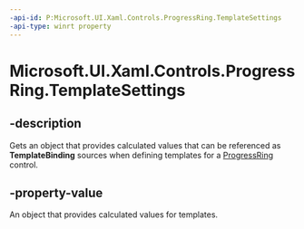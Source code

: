 ```yaml
---
-api-id: P:Microsoft.UI.Xaml.Controls.ProgressRing.TemplateSettings
-api-type: winrt property
---
```


# Microsoft.UI.Xaml.Controls.ProgressRing.TemplateSettings

<!--
public Microsoft.UI.Xaml.Controls.ProgressRingTemplateSettings TemplateSettings { get; }
-->


## -description
Gets an object that provides calculated values that can be referenced as **TemplateBinding** sources when defining templates for a [ProgressRing](progressring.md) control. 

## -property-value

An object that provides calculated values for templates. 
